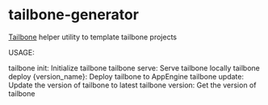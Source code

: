 tailbone-generator
==================

[Tailbone](http://github.com/dataarts/tailbone) helper utility to template tailbone projects

USAGE:

tailbone init:
  Initialize tailbone
tailbone serve:
  Serve tailbone locally
tailbone deploy {version_name}:
  Deploy tailbone to AppEngine
tailbone update:
  Update the version of tailbone to latest
tailbone version:
  Get the version of tailbone

